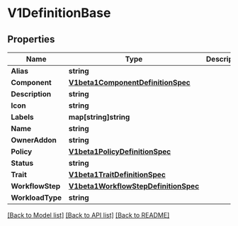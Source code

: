 # V1DefinitionBase

## Properties

Name | Type | Description | Notes
------------ | ------------- | ------------- | -------------
**Alias** | **string** |  | 
**Component** | [**V1beta1ComponentDefinitionSpec**](V1beta1ComponentDefinitionSpec.md) |  | [optional] 
**Description** | **string** |  | 
**Icon** | **string** |  | 
**Labels** | **map[string]string** |  | 
**Name** | **string** |  | 
**OwnerAddon** | **string** |  | 
**Policy** | [**V1beta1PolicyDefinitionSpec**](V1beta1PolicyDefinitionSpec.md) |  | [optional] 
**Status** | **string** |  | 
**Trait** | [**V1beta1TraitDefinitionSpec**](V1beta1TraitDefinitionSpec.md) |  | [optional] 
**WorkflowStep** | [**V1beta1WorkflowStepDefinitionSpec**](V1beta1WorkflowStepDefinitionSpec.md) |  | [optional] 
**WorkloadType** | **string** |  | [optional] 

[[Back to Model list]](../README.md#documentation-for-models) [[Back to API list]](../README.md#documentation-for-api-endpoints) [[Back to README]](../README.md)


